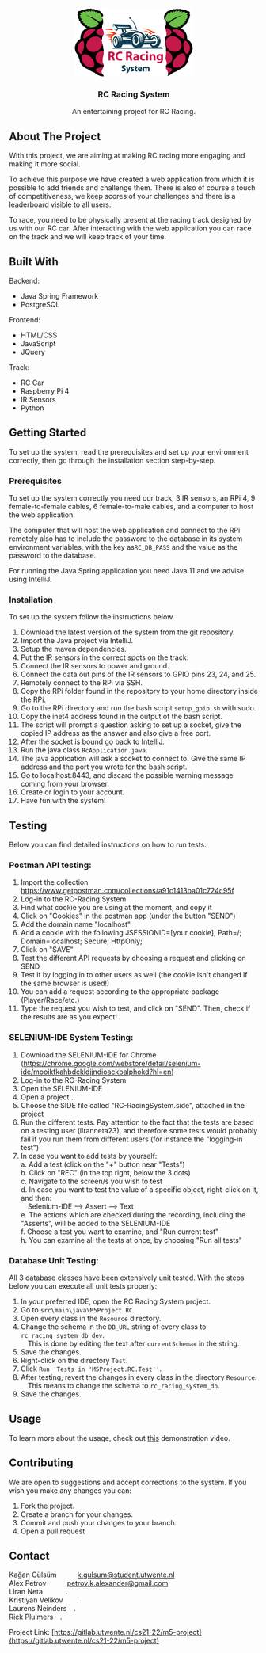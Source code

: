 <br>
<div align="center">
  <a href="https://gitlab.utwente.nl/cs21-22">
    <img src="RC/src/main/resources/static/images/logo.png" alt="Logo" width="238px" height="137px">
  </a>

  <h3 align="center">RC Racing System</h3>

  <p align="center">
    An entertaining project for RC Racing.
  </p>
</div>



## About The Project

With this project, we are aiming at making RC racing more engaging and making it more social. 

To achieve this purpose we have created a web application from which it is possible to add friends and challenge them. There is also of course a touch of competitiveness, we keep scores of your challenges and there is a leaderboard visible to all users.

To race, you need to be physically present at the racing track designed by us with our RC car. After interacting with the web application you can race on the track and we will keep track of your time.



## Built With

Backend:
* Java Spring Framework
* PostgreSQL

Frontend:
* HTML/CSS
* JavaScript
* JQuery

Track:
* RC Car
* Raspberry Pi 4
* IR Sensors
* Python



## Getting Started

To set up the system, read the prerequisites and set up your environment correctly, then go through the installation section step-by-step.


### Prerequisites

To set up the system correctly you need our track, 3 IR sensors, an RPi 4, 9 female-to-female cables, 6 female-to-male cables, and a computer to host the web application.

The computer that will host the web application and connect to the RPi remotely also has to include the password to the database in its system environment variables, with the key as`RC_DB_PASS` and the value as the password to the database.

For running the Java Spring application you need Java 11 and we advise using IntelliJ.


### Installation

To set up the system follow the instructions below.
1. Download the latest version of the system from the git repository.
2. Import the Java project via IntelliJ.
3. Setup the maven dependencies.
4. Put the IR sensors in the correct spots on the track.
5. Connect the IR sensors to power and ground.
6. Connect the data out pins of the IR sensors to GPIO pins 23, 24, and 25.
7. Remotely connect to the RPi via SSH.
8. Copy the RPi folder found in the repository to your home directory inside the RPi.
9. Go to the RPi directory and run the bash script `setup_gpio.sh` with sudo.
10. Copy the inet4 address found in the output of the bash script.
11. The script will prompt a question asking to set up a socket, give the copied IP address as the answer and also give a free port.
12. After the socket is bound go back to IntelliJ.
13. Run the java class `RcApplication.java`.
14. The java application will ask a socket to connect to. Give the same IP address and the port you wrote for the bash script.
15. Go to localhost:8443, and discard the possible warning message coming from your browser.
16. Create or login to your account.
17. Have fun with the system!



## Testing

Below you can find detailed instructions on how to run tests.


### Postman API testing:

1. Import the collection https://www.getpostman.com/collections/a91c1413ba01c724c95f
2. Log-in to the RC-Racing System
3. Find what cookie you are using at the moment, and copy it
4. Click on "Cookies" in the postman app (under the button "SEND")
5. Add the domain name "localhost"
6. Add a cookie with the following JSESSIONID=[your cookie]; Path=/; Domain=localhost; Secure; HttpOnly;
7. Click on "SAVE"
8. Test the different API requests by choosing a request and clicking on SEND
9. Test it by logging in to other users as well (the cookie isn't changed if the same browser is used!)
10. You can add a request according to the appropriate package (Player/Race/etc.)
11. Type the request you wish to test, and click on "SEND". Then, check if the results are as you expect!


### SELENIUM-IDE System Testing:

1. Download the SELENIUM-IDE for Chrome (https://chrome.google.com/webstore/detail/selenium-ide/mooikfkahbdckldjjndioackbalphokd?hl=en)
2. Log-in to the RC-Racing System
3. Open the SELENIUM-IDE
4. Open a project...
5. Choose the SIDE file called "RC-RacingSystem.side", attached in the project
6. Run the different tests. Pay attention to the fact that the tests are based on a testing user (liranneta23), and therefore some tests would probably fail if you run them from different users (for instance the "logging-in test")
7. In case you want to add tests by yourself: <br>
    a. Add a test (click on the "+" button near "Tests") <br>
    b. Click on "REC" (in the top right, below the 3 dots) <br>
    c. Navigate to the screen/s you wish to test <br>
    d. In case you want to test the value of a specific object, right-click on it, and then: <br>
    &emsp;Selenium-IDE --> Assert --> Text <br>
    e. The actions which are checked during the recording, including the "Asserts", will be added to the SELENIUM-IDE <br>
    f. Choose a test you want to examine, and "Run current test" <br>
    h. You can examine all the tests at once, by choosing "Run all tests"


### Database Unit Testing:

All 3 database classes have been extensively unit tested.
With the steps below you can execute all unit tests properly:

1. In your preferred IDE, open the RC Racing System project.
2. Go to `src\main\java\M5Project.RC`.
3. Open every class in the `Resource` directory.
4. Change the schema in the `DB_URL` string of every class to `rc_racing_system_db_dev`. <br>
&emsp;This is done by editing the text after `currentSchema=` in the string.
5. Save the changes.
6. Right-click on the directory `Test`.
7. Click `Run 'Tests in 'M5Project.RC.Test''`.
8. After testing, revert the changes in every class in the directory `Resource`. <br>
&emsp;This means to change the schema to `rc_racing_system_db`.
9. Save the changes.



## Usage

To learn more about the usage, check out [this](https://drive.google.com/file/d/1Wcv2JGWV_s_t0EQA8s8FnAQ5fHM6pajW/view?usp=sharing) demonstration video.



## Contributing

We are open to suggestions and accept corrections to the system. If you wish you make any changes you can:
1. Fork the project.
2. Create a branch for your changes.
3. Commit and push your changes to your branch.
4. Open a pull request



## Contact

Kağan Gülsüm&emsp;&emsp;&emsp;k.gulsum@student.utwente.nl <br>
Alex Petrov&emsp;&emsp;&emsp;petrov.k.alexander@gmail.com <br>
Liran Neta&emsp;&emsp;&emsp;     . <br>
Kristiyan Velikov&emsp;&emsp;. <br>
Laurens Neinders&emsp;. <br>
Rick Pluimers&emsp;. <br>

Project Link: [https://gitlab.utwente.nl/cs21-22/m5-project](https://gitlab.utwente.nl/cs21-22/m5-project)
